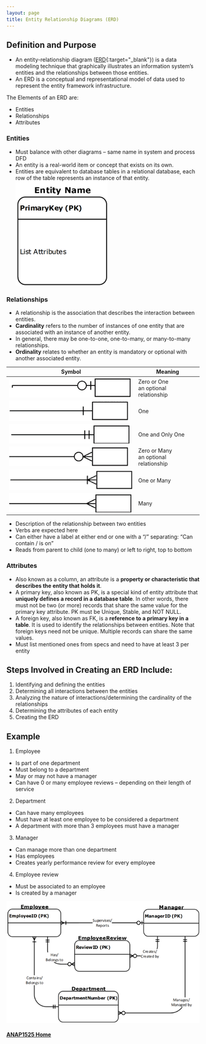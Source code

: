 ```yaml
---
layout: page
title: Entity Relationship Diagrams (ERD)
---
```


## Definition and Purpose
* An entity-relationship diagram ([ERD](https://www.lucidchart.com/pages/er-diagrams){:target="_blank"}) is a data modeling technique that graphically illustrates an information system’s entities and the relationships between those entities. 
* An ERD is a conceptual and representational model of data used to represent the entity framework infrastructure. 

The Elements of an ERD are:
* Entities
* Relationships
* Attributes

### Entities
* Must balance with other diagrams – same name in system and process DFD
* An entity is a real-world item or concept that exists on its own. 
* Entities are equivalent to database tables in a relational database, each row of the table represents an instance of that entity.<br>
![entity](files/entity.png)

### Relationships
* A relationship is the association that describes the interaction between entities. 
* **Cardinality** refers to the number of instances of one entity that are associated with an instance of another entity. 
* In general, there may be one-to-one, one-to-many, or many-to-many relationships. 
* **Ordinality** relates to whether an entity is mandatory or optional with another associated entity.

**Symbol** | **Meaning**
-----------|-------------
![zero-to-one](files/zero-to-one.png) | Zero or One<br>an optional relationship
![one](files/one.png) | One
![one-only-one](files/one-only-one.png) | One and Only One
![zero-or-many](files/zero-or-many.png) | Zero or Many<br>an optional relationship
![one-or-many](files/one-or-many.png) | One or Many
![many](files/many.png) | Many

* Description of the relationship between two entities
* Verbs are expected here
* Can either have a label at either end or one with a “/” separating: “Can contain / is on”
* Reads from parent to child (one to many) or left to right, top to bottom

### Attributes
* Also known as a column, an attribute is a **property or characteristic that describes the entity that holds it**. 
* A primary key, also known as PK, is a special kind of entity attribute that **uniquely defines a record in a database table**. In other words, there must not be two (or more) records that share the same value for the primary key attribute.
PK must be Unique, Stable, and NOT NULL.
* A foreign key, also known as FK, is a **reference to a primary key in a table**. It is used to identify the relationships between entities. Note that foreign keys need not be unique. Multiple records can share the same values.
* Must list mentioned ones from specs and need to have at least 3 per entity

## Steps Involved in Creating an ERD Include:
1. Identifying and defining the entities
2. Determining all interactions between the entities
3. Analyzing the nature of interactions/determining the cardinality of the relationships
4. Determining the attributes of each entity
5. Creating the ERD

## Example
1. Employee
  * Is part of one department
  * Must belong to a department
  * May or may not have a manager
  * Can have 0 or many employee reviews – depending on their length of service
2. Department
  * Can have many employees
  * Must have at least one employee to be considered a department
  * A department with more than 3 employees must have a manager
3. Manager
  * Can manage more than one department
  * Has employees
  * Creates yearly performance review for every employee
4. Employee review
  * Must be associated to an employee
  * Is created by a manager

![erd-sample](files/erd-sample.png)

#### [ANAP1525 Home](../)
